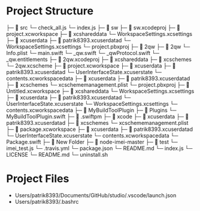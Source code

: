 # Project Structure

├─ 📁 src
  └─ check_all.js
  └─ index.js
├─ 📁 sw
  ├─ 📁 sw.xcodeproj
    ├─ 📁 project.xcworkspace
      ├─ 📁 xcshareddata
        └─ WorkspaceSettings.xcsettings
      ├─ 📁 xcuserdata
        ├─ 📁 patrik8393.xcuserdatad
          └─ WorkspaceSettings.xcsettings
    └─ project.pbxproj
├─ 📁 2qw
  ├─ 📁 2qw
    └─ Info.plist
    └─ main.swift
    └─ _qw.swift
    └─ _qwProtocol.swift
    └─ _qw.entitlements
  ├─ 📁 2qw.xcodeproj
    ├─ 📁 xcshareddata
      ├─ 📁 xcschemes
        └─ 2qw.xcscheme
    ├─ 📁 project.xcworkspace
      ├─ 📁 xcuserdata
        ├─ 📁 patrik8393.xcuserdatad
          └─ UserInterfaceState.xcuserstate
      └─ contents.xcworkspacedata
    ├─ 📁 xcuserdata
      ├─ 📁 patrik8393.xcuserdatad
        ├─ 📁 xcschemes
          └─ xcschememanagement.plist
    └─ project.pbxproj
├─ 📁 Untitled.xcworkspace
  ├─ 📁 xcshareddata
    └─ WorkspaceSettings.xcsettings
  ├─ 📁 xcuserdata
    ├─ 📁 patrik8393.xcuserdatad
      └─ UserInterfaceState.xcuserstate
      └─ WorkspaceSettings.xcsettings
  └─ contents.xcworkspacedata
├─ 📁 MyBuildToolPlugin
  ├─ 📁 Plugins
    └─ MyBuildToolPlugin.swift
  ├─ 📁 .swiftpm
    ├─ 📁 xcode
      ├─ 📁 xcuserdata
        ├─ 📁 patrik8393.xcuserdatad
          ├─ 📁 xcschemes
            └─ xcschememanagement.plist
      ├─ 📁 package.xcworkspace
        ├─ 📁 xcuserdata
          ├─ 📁 patrik8393.xcuserdatad
            └─ UserInterfaceState.xcuserstate
        └─ contents.xcworkspacedata
  └─ Package.swift
├─ 📁 New Folder
  ├─ 📁 node-imei-master
    ├─ 📁 test
      └─ imei_test.js
    └─ .travis.yml
    └─ package.json
    └─ README.md
    └─ index.js
    └─ LICENSE
└─ README.md
└─ uninstall.sh


# Project Files

- Users/patrik8393/Documents/GitHub/studio/.vscode/launch.json
- Users/patrik8393/.bashrc

